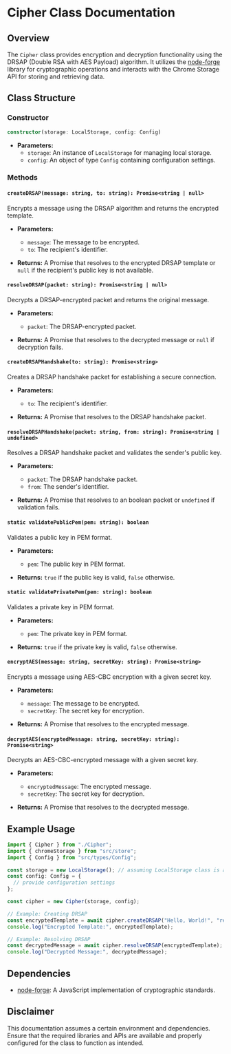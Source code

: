 # Cipher Class Documentation

## Overview

The `Cipher` class provides encryption and decryption functionality using the DRSAP (Double RSA with AES Payload) algorithm. It utilizes the [node-forge](https://github.com/digitalbazaar/forge) library for cryptographic operations and interacts with the Chrome Storage API for storing and retrieving data.

## Class Structure

### Constructor

```typescript
constructor(storage: LocalStorage, config: Config)
```

- **Parameters:**
  - `storage`: An instance of `LocalStorage` for managing local storage.
  - `config`: An object of type `Config` containing configuration settings.

### Methods

#### `createDRSAP(message: string, to: string): Promise<string | null>`

Encrypts a message using the DRSAP algorithm and returns the encrypted template.

- **Parameters:**

  - `message`: The message to be encrypted.
  - `to`: The recipient's identifier.

- **Returns:** A Promise that resolves to the encrypted DRSAP template or `null` if the recipient's public key is not available.

#### `resolveDRSAP(packet: string): Promise<string | null>`

Decrypts a DRSAP-encrypted packet and returns the original message.

- **Parameters:**

  - `packet`: The DRSAP-encrypted packet.

- **Returns:** A Promise that resolves to the decrypted message or `null` if decryption fails.

#### `createDRSAPHandshake(to: string): Promise<string>`

Creates a DRSAP handshake packet for establishing a secure connection.

- **Parameters:**

  - `to`: The recipient's identifier.

- **Returns:** A Promise that resolves to the DRSAP handshake packet.

#### `resolveDRSAPHandshake(packet: string, from: string): Promise<string | undefined>`

Resolves a DRSAP handshake packet and validates the sender's public key.

- **Parameters:**

  - `packet`: The DRSAP handshake packet.
  - `from`: The sender's identifier.

- **Returns:** A Promise that resolves to an boolean packet or `undefined` if validation fails.

#### `static validatePublicPem(pem: string): boolean`

Validates a public key in PEM format.

- **Parameters:**

  - `pem`: The public key in PEM format.

- **Returns:** `true` if the public key is valid, `false` otherwise.

#### `static validatePrivatePem(pem: string): boolean`

Validates a private key in PEM format.

- **Parameters:**

  - `pem`: The private key in PEM format.

- **Returns:** `true` if the private key is valid, `false` otherwise.

#### `encryptAES(message: string, secretKey: string): Promise<string>`

Encrypts a message using AES-CBC encryption with a given secret key.

- **Parameters:**

  - `message`: The message to be encrypted.
  - `secretKey`: The secret key for encryption.

- **Returns:** A Promise that resolves to the encrypted message.

#### `decryptAES(encryptedMessage: string, secretKey: string): Promise<string>`

Decrypts an AES-CBC-encrypted message with a given secret key.

- **Parameters:**

  - `encryptedMessage`: The encrypted message.
  - `secretKey`: The secret key for decryption.

- **Returns:** A Promise that resolves to the decrypted message.

## Example Usage

```typescript
import { Cipher } from "./Cipher";
import { chromeStorage } from "src/store";
import { Config } from "src/types/Config";

const storage = new LocalStorage(); // assuming LocalStorage class is available
const config: Config = {
  // provide configuration settings
};

const cipher = new Cipher(storage, config);

// Example: Creating DRSAP
const encryptedTemplate = await cipher.createDRSAP("Hello, World!", "recipientId");
console.log("Encrypted Template:", encryptedTemplate);

// Example: Resolving DRSAP
const decryptedMessage = await cipher.resolveDRSAP(encryptedTemplate);
console.log("Decrypted Message:", decryptedMessage);
```

## Dependencies

- [node-forge](https://github.com/digitalbazaar/forge): A JavaScript implementation of cryptographic standards.

## Disclaimer

This documentation assumes a certain environment and dependencies. Ensure that the required libraries and APIs are available and properly configured for the class to function as intended.

